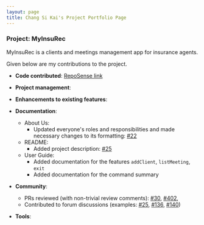 ```yaml
---
layout: page
title: Chang Si Kai's Project Portfolio Page
---
```


### Project: MyInsuRec

MyInsuRec is a clients and meetings management app for insurance agents.

Given below are my contributions to the project.

* **Code contributed**: [RepoSense link](https://nus-cs2103-ay2223s1.github.io/tp-dashboard/?search=sikai00&breakdown=true&sort=groupTitle&sortWithin=title&since=2022-09-16&timeframe=commit&mergegroup=&groupSelect=groupByRepos&checkedFileTypes=docs~functional-code~test-code~other)

* **Project management**:

* **Enhancements to existing features**:

* **Documentation**:
    * About Us:
        * Updated everyone's roles and responsibilities and made necessary changes to its formatting: [#22](https://github.com/AY2223S1-CS2103T-W16-4/tp/pull/22)
    * README:
        * Added project description: [\#25](https://github.com/AY2223S1-CS2103T-W16-4/tp/pull/25)
    * User Guide:
        * Added documentation for the features `addClient`, `listMeeting`, `exit`
        * Added documentation for the command summary

* **Community**:
    * PRs reviewed (with non-trivial review comments): [#30](https://github.com/nus-cs2103-AY2223S1/ip/pull/30/files/8747b6733960793f58073631497b68ef093b584a), [#402](https://github.com/nus-cs2103-AY2223S1/ip/pull/402/files/3e90719169c9d34d360f5f543bf639817b2e78ac),
    * Contributed to forum discussions (examples: [#25](https://github.com/nus-cs2103-AY2223S1/forum/issues/25), [#136](https://github.com/nus-cs2103-AY2223S1/forum/issues/136), [#140](https://github.com/nus-cs2103-AY2223S1/forum/issues/140))

* **Tools**:
